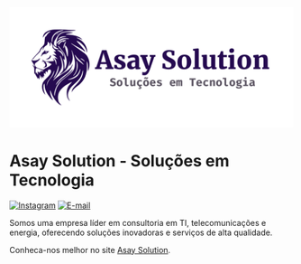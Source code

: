 ![Texto Alternativo](assets/banner.png)

<h1>Asay Solution - Soluções em Tecnologia</h1>

[![Instagram](https://img.shields.io/badge/-Instagram-000?style=for-the-badge&logo=instagram&logoColor=ffffff&color:FFF)](https://www.instagram.com/edilsonfjdev/)
[![E-mail](https://img.shields.io/badge/-Email-000?style=for-the-badge&logo=microsoft-outlook&logoColor=ffffff&color:FFF)](mailto:contato@asaysolution.com)

<p>
Somos uma empresa líder em consultoria em TI, telecomunicações e energia, oferecendo soluções inovadoras e serviços de alta qualidade.
</p>

Conheca-nos melhor no site [Asay Solution](https://asaysolution.com).